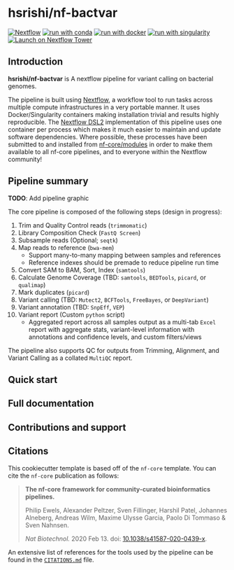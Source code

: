 # hsrishi/nf-bactvar

<!-- TODO: Update these based on your pipeline's supported platforms -->

[![Nextflow](https://img.shields.io/badge/nextflow%20DSL2-%E2%89%A522.10.1-23aa62.svg)](https://www.nextflow.io/)
[![run with conda](http://img.shields.io/badge/run%20with-conda-3EB049?labelColor=000000&logo=anaconda)](https://docs.conda.io/en/latest/)
[![run with docker](https://img.shields.io/badge/run%20with-docker-0db7ed?labelColor=000000&logo=docker)](https://www.docker.com/)
[![run with singularity](https://img.shields.io/badge/run%20with-singularity-1d355c.svg?labelColor=000000)](https://sylabs.io/docs/)
[![Launch on Nextflow Tower](https://img.shields.io/badge/Launch%20%F0%9F%9A%80-Nextflow%20Tower-%234256e7)](https://tower.nf/launch?pipeline=https://github.com/hsrishi/nf-bactvar)

## Introduction

<!-- TODO: Write a 1-2 sentence summary of what data the pipeline is for and what it does -->

**hsrishi/nf-bactvar** is A nextflow pipeline for variant calling on bacterial genomes.

The pipeline is built using [Nextflow](https://www.nextflow.io), a workflow tool to run tasks across multiple compute infrastructures in a very portable manner. It uses Docker/Singularity containers making installation trivial and results highly reproducible. The [Nextflow DSL2](https://www.nextflow.io/docs/latest/dsl2.html) implementation of this pipeline uses one container per process which makes it much easier to maintain and update software dependencies. Where possible, these processes have been submitted to and installed from [nf-core/modules](https://github.com/nf-core/modules) in order to make them available to all nf-core pipelines, and to everyone within the Nextflow community!

<!-- TODO: Add full-sized test dataset and amend the paragraph below if applicable -->

## Pipeline summary

<!-- TODO: Fill in short bullet-pointed list of the default steps in the pipeline -->
**TODO**: Add pipeline graphic

The core pipeline is composed of the following steps (design in progress):
1. Trim and Quality Control reads (``trimmomatic``)
2. Library Composition Check (``FastQ Screen``) 
3. Subsample reads (Optional; ``seqtk``)
5. Map reads to reference (``bwa-mem``)
   - Support many-to-many mapping between samples and references
   - Reference indexes should be premade to reduce pipeline run time
6. Convert SAM to BAM, Sort, Index (``samtools``)
7. Calculate Genome Coverage (TBD: ``samtools``, ``BEDTools``, ``picard``, or ``qualimap``)
8. Mark duplicates (``picard``)
9. Variant calling (TBD: ``Mutect2``, ``BCFTools``, ``FreeBayes``, or ``DeepVariant``)
10. Variant annotation (TBD: ``SnpEff``, ``VEP``)
11. Variant report (Custom ``python`` script)
    - Aggregated report across all samples output as a multi-tab ``Excel`` report with aggregate stats, variant-level information with annotations and confidence levels, and custom filters/views

The pipeline also supports QC for outputs from Trimming, Alignment, and Variant Calling as a collated ``MultiQC`` report.

## Quick start

<!-- TODO: Fill in short bullet-pointed list of the default steps to get the pipeline up and running -->

## Full documentation

<!-- TODO: Fill in this section with how to fully use the pipeline, what the inputs are and what the outputs look like. If this section ends up being super long, feel free to create a new docs/ directory and add details there. -->

## Contributions and support

<!-- TODO: Add CONTRIBUTING.MD that is specific to Harneet Rishi -->

## Citations

<!-- TODO: Add bibliography of tools and data used in your pipeline -->

This cookiecutter template is based off of the `nf-core` template. You can cite the `nf-core` publication as follows:

> **The nf-core framework for community-curated bioinformatics pipelines.**
>
> Philip Ewels, Alexander Peltzer, Sven Fillinger, Harshil Patel, Johannes Alneberg, Andreas Wilm, Maxime Ulysse Garcia, Paolo Di Tommaso & Sven Nahnsen.
>
> _Nat Biotechnol._ 2020 Feb 13. doi: [10.1038/s41587-020-0439-x](https://dx.doi.org/10.1038/s41587-020-0439-x).

An extensive list of references for the tools used by the pipeline can be found in the [`CITATIONS.md`](CITATIONS.md) file.

